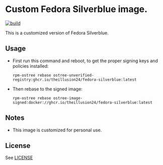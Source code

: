 # Custom Fedora Silverblue image.
[![build](https://github.com/theillusion24/fedora-silverblue/actions/workflows/fedora-silverblue.yml/badge.svg)](https://github.com/theillusion24/fedora-silverblue/actions/workflows/fedora-silverblue.yml)

This is a customized version of Fedora Silverblue.

## Usage

- First run this command and reboot, to get the proper signing keys and policies installed:
  ```
  rpm-ostree rebase ostree-unverified-registry:ghcr.io/theillusion24/fedora-silverblue:latest
  ```
- Then rebase to the signed image:
  ```
  rpm-ostree rebase ostree-image-signed:docker://ghcr.io/theillusion24/fedora-silverblue:latest
  ```
## Notes
  - This image is customized for personal use.

## License
See [LICENSE](LICENSE)
  
